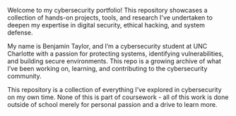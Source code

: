Welcome to my cybersecurity portfolio! This repository showcases a collection of hands-on projects, tools, and research I've undertaken to deepen my expertise in digital security, ethical hacking, and system defense.

My name is Benjamin Taylor, and I’m a cybersecurity student at UNC Charlotte with a passion for protecting systems, identifying vulnerabilities, and building secure environments. This repo is a growing archive of what I’ve been working on, learning, and contributing to the cybersecurity community.

This repository is a collection of everything I’ve explored in cybersecurity on my own time. None of this is part of coursework - all of this work is done outside of school merely for personal passion and a drive to learn more.

